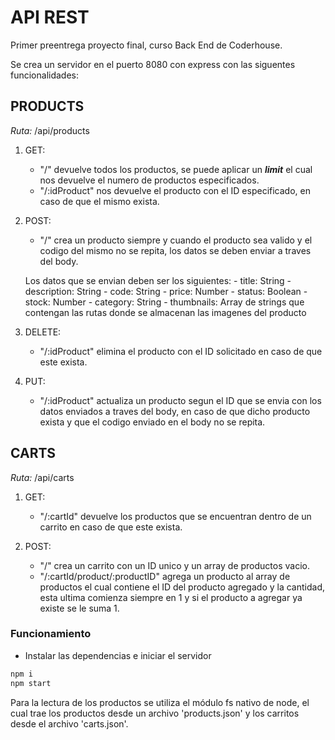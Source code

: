 # API REST

Primer preentrega proyecto final, curso Back End de Coderhouse.

Se crea un servidor en el puerto 8080 con express con las siguentes funcionalidades:

## PRODUCTS
_Ruta:_ /api/products

1. GET:
    - "/" devuelve todos los productos, se puede aplicar un __***limit***__ el cual nos devuelve el numero de productos especificados.
    - "/:idProduct" nos devuelve el producto con el ID especificado, en caso de que el mismo exista.

2. POST:
    - "/" crea un producto siempre y cuando el producto sea valido y el codigo del mismo no se repita, los datos se deben enviar a traves del body.
    
    Los datos que se envian deben ser los siguientes:
        - title: String
        - description: String
        - code: String
        - price: Number
        - status: Boolean
        - stock: Number
        - category: String
        - thumbnails: Array de strings que contengan las rutas donde se almacenan las imagenes del producto


3. DELETE:
    - "/:idProduct" elimina el producto con el ID solicitado en caso de que este exista.

4. PUT:
    - "/:idProduct" actualiza un producto segun el ID que se envia con los datos enviados a traves del body, en caso de que dicho producto exista y que el codigo enviado en el body no se repita.

## CARTS
_Ruta:_ /api/carts

1. GET:
    - "/:cartId" devuelve los productos que se encuentran dentro de un carrito en caso de que este exista.

2. POST:
    - "/" crea un carrito con un ID unico y un array de productos vacio.
    - "/:cartId/product/:productID" agrega un producto al array de productos el cual contiene el ID del producto agregado y la cantidad, esta ultima comienza siempre en 1 y si el producto a agregar ya existe se le suma 1.


### Funcionamiento

- Instalar las dependencias e iniciar el servidor
```sh
npm i
npm start
```

Para la lectura de los productos se utiliza el módulo fs nativo de node, el cual trae los productos desde un archivo 'products.json' y los carritos desde el archivo 'carts.json'.
